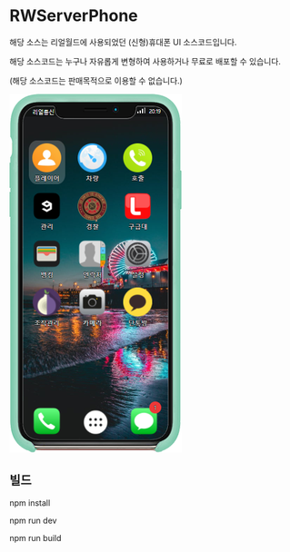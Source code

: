 # RWServerPhone

해당 소스는 리얼월드에 사용되었던 (신형)휴대폰 UI 소스코드입니다.

해당 소스코드는 누구나 자유롭게 변형하여 사용하거나 무료로 배포할 수 있습니다.

(해당 소스코드는 판매목적으로 이용할 수 없습니다.)

<img src="https://raw.githubusercontent.com/fivem-realw/RWServerPhone/main/static/img/example.png">

## 빌드

npm install

npm run dev

npm run build

